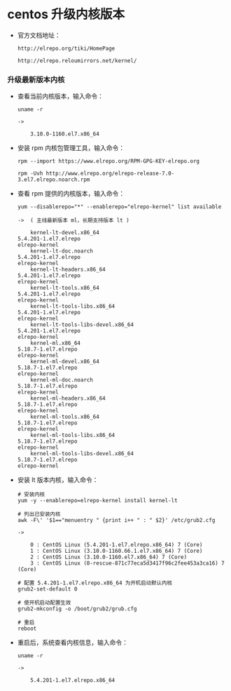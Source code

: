
# centos 升级内核版本

  * 官方文档地址：

        http://elrepo.org/tiki/HomePage

        http://elrepo.reloumirrors.net/kernel/

### 升级最新版本内核

  * 查看当前内核版本，输入命令：

        uname -r

        ->

            3.10.0-1160.el7.x86_64

  * 安装 rpm 内核包管理工具，输入命令：

        rpm --import https://www.elrepo.org/RPM-GPG-KEY-elrepo.org

        rpm -Uvh http://www.elrepo.org/elrepo-release-7.0-3.el7.elrepo.noarch.rpm

  * 查看 rpm 提供的内核版本，输入命令：

        yum --disablerepo="*" --enablerepo="elrepo-kernel" list available

        ->  ( 主线最新版本 ml，长期支持版本 lt )

            kernel-lt-devel.x86_64                                                                 5.4.201-1.el7.elrepo                                                      elrepo-kernel
            kernel-lt-doc.noarch                                                                   5.4.201-1.el7.elrepo                                                      elrepo-kernel
            kernel-lt-headers.x86_64                                                               5.4.201-1.el7.elrepo                                                      elrepo-kernel
            kernel-lt-tools.x86_64                                                                 5.4.201-1.el7.elrepo                                                      elrepo-kernel
            kernel-lt-tools-libs.x86_64                                                            5.4.201-1.el7.elrepo                                                      elrepo-kernel
            kernel-lt-tools-libs-devel.x86_64                                                      5.4.201-1.el7.elrepo                                                      elrepo-kernel
            kernel-ml.x86_64                                                                       5.18.7-1.el7.elrepo                                                       elrepo-kernel
            kernel-ml-devel.x86_64                                                                 5.18.7-1.el7.elrepo                                                       elrepo-kernel
            kernel-ml-doc.noarch                                                                   5.18.7-1.el7.elrepo                                                       elrepo-kernel
            kernel-ml-headers.x86_64                                                               5.18.7-1.el7.elrepo                                                       elrepo-kernel
            kernel-ml-tools.x86_64                                                                 5.18.7-1.el7.elrepo                                                       elrepo-kernel
            kernel-ml-tools-libs.x86_64                                                            5.18.7-1.el7.elrepo                                                       elrepo-kernel
            kernel-ml-tools-libs-devel.x86_64                                                      5.18.7-1.el7.elrepo                                                       elrepo-kernel

  * 安装 lt 版本内核，输入命令：

        # 安装内核
        yum -y --enablerepo=elrepo-kernel install kernel-lt

        # 列出已安装内核
        awk -F\' '$1=="menuentry " {print i++ " : " $2}' /etc/grub2.cfg

        ->

            0 : CentOS Linux (5.4.201-1.el7.elrepo.x86_64) 7 (Core)
            1 : CentOS Linux (3.10.0-1160.66.1.el7.x86_64) 7 (Core)
            2 : CentOS Linux (3.10.0-1160.el7.x86_64) 7 (Core)
            3 : CentOS Linux (0-rescue-871c77eca5d3417f96c2fee453a3ca16) 7 (Core)

        # 配置 5.4.201-1.el7.elrepo.x86_64 为开机启动默认内核
        grub2-set-default 0

        # 使开机启动配置生效
        grub2-mkconfig -o /boot/grub2/grub.cfg

        # 重启
        reboot

  * 重启后，系统查看内核信息，输入命令：

        uname -r

        ->

            5.4.201-1.el7.elrepo.x86_64
